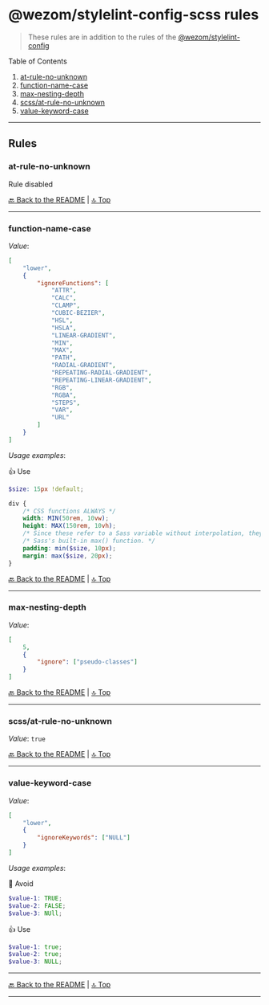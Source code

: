 # @wezom/stylelint-config-scss rules

> These rules are in addition to the rules of the [@wezom/stylelint-config](https://github.com/WezomCompany/code-style/blob/main/packages/stylelint-config/RULES.md#readme)

Table of Contents

[comment]: <> (TOC-START)

1. [at-rule-no-unknown](#at-rule-no-unknown)
1. [function-name-case](#function-name-case)
1. [max-nesting-depth](#max-nesting-depth)
1. [scss/at-rule-no-unknown](#scssat-rule-no-unknown)
1. [value-keyword-case](#value-keyword-case)

[comment]: <> (TOC-END)

---

## Rules

[comment]: <> (RULES-START)

### at-rule-no-unknown

Rule disabled

[🔙 Back to the README](README.md) | [🔝 Top](#readme)

---

### function-name-case

_Value_:

```json
[
	"lower",
	{
		"ignoreFunctions": [
			"ATTR",
			"CALC",
			"CLAMP",
			"CUBIC-BEZIER",
			"HSL",
			"HSLA",
			"LINEAR-GRADIENT",
			"MIN",
			"MAX",
			"PATH",
			"RADIAL-GRADIENT",
			"REPEATING-RADIAL-GRADIENT",
			"REPEATING-LINEAR-GRADIENT",
			"RGB",
			"RGBA",
			"STEPS",
			"VAR",
			"URL"
		]
	}
]
```

_Usage examples_:

👍 Use

```scss
$size: 15px !default;

div {
	/* CSS functions ALWAYS */
	width: MIN(50rem, 10vw);
	height: MAX(150rem, 10vh);
	/* Since these refer to a Sass variable without interpolation, they call */
	/* Sass's built-in max() function. */
	padding: min($size, 10px);
	margin: max($size, 20px);
}
```

[🔙 Back to the README](README.md) | [🔝 Top](#readme)

---

### max-nesting-depth

_Value_:

```json
[
	5,
	{
		"ignore": ["pseudo-classes"]
	}
]
```

[🔙 Back to the README](README.md) | [🔝 Top](#readme)

---

### scss/at-rule-no-unknown

_Value_: `true`

[🔙 Back to the README](README.md) | [🔝 Top](#readme)

---

### value-keyword-case

_Value_:

```json
[
	"lower",
	{
		"ignoreKeywords": ["NULL"]
	}
]
```

_Usage examples_:

🚧 Avoid

```scss
$value-1: TRUE;
$value-2: FALSE;
$value-3: NUll;
```

👍 Use

```scss
$value-1: true;
$value-2: true;
$value-3: NULL;
```

[comment]: <> (RULES-END)

---

[🔙 Back to the README](README.md) | [🔝 Top](#readme)

---
